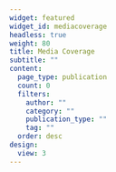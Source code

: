 ```yaml
---
widget: featured
widget_id: mediacoverage
headless: true
weight: 80
title: Media Coverage
subtitle: ""
content:
  page_type: publication
  count: 0
  filters:
    author: ""
    category: ""
    publication_type: ""
    tag: ""
  order: desc
design:
  view: 3
---
```

